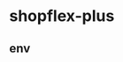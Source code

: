 # shopflex-plus

## env

<!-- |     env     | description |  default  |     |
| :---------: | :---------: | :-------: | :-: |
| SH_API_TIMEOUT |  超时时长   | 30 × 1000 |     |
| SH_API_DEV_BASE_URL |     | 30 × 1000 |     | -->
